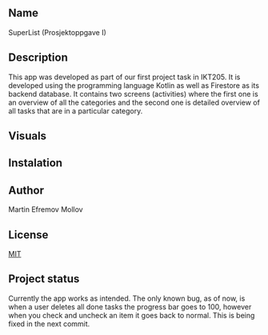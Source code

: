 ## Name

SuperList (Prosjektoppgave I)

## Description

This app was developed as part of our first project task in IKT205. It is developed using the programming language Kotlin as well as Firestore as its backend database. It contains two screens (activities) where the first one is an overview of all the categories and the second one is detailed overview of all tasks that are in a particular category.

## Visuals

## Instalation

## Author

Martin Efremov Mollov

## License

[MIT](https://choosealicense.com/licenses/mit/)

## Project status

Currently the app works as intended. The only known bug, as of now, is when a user deletes all done tasks the progress bar goes to 100, however when you check and uncheck an item it goes back to normal. This is being fixed in the next commit.
